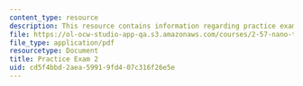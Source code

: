 ```yaml
---
content_type: resource
description: This resource contains information regarding practice exam 2.
file: https://ol-ocw-studio-app-qa.s3.amazonaws.com/courses/2-57-nano-to-macro-transport-processes-spring-2012/cd5f4bbd2aea59919fd407c316f26e5e_MIT2_57S12_ex_2_practice.pdf
file_type: application/pdf
resourcetype: Document
title: Practice Exam 2
uid: cd5f4bbd-2aea-5991-9fd4-07c316f26e5e
---
```

